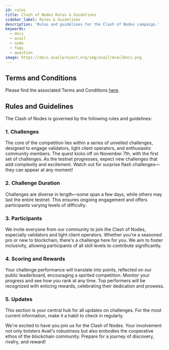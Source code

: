 ```yaml
---
id: rules
title: Clash of Nodes Rules & Guidelines
sidebar_label: Rules & Guidelines
description: 'Rules and guidelines for the Clash of Nodes campaign.'
keywords:
  - docs
  - avail
  - node
  - faqs
  - question
image: https://docs.availproject.org/img/avail/AvailDocs.png
---
```


## Terms and Conditions

Please find the associated Terms and Conditions [<ins>here</ins>](https://docs.google.com/document/d/1AGYVSarF6-oot_4zG0Re8TDCQ1Vb991nfP1yR8Iim_I/edit).

## Rules and Guidelines

The Clash of Nodes is governed by the following rules and guidelines:

### 1. Challenges

The core of the competition lies within a series of unveiled challenges, designed to engage validators, light client operators, and enthusiastic community members. The quest kicks off on November 7th, with the first set of challenges. As the testnet progresses, expect new challenges that add complexity and excitement. Watch out for surprise flash challenges—they can appear at any moment!

### 2. Challenge Duration

Challenges are diverse in length—some span a few days, while others may last the entire testnet. This ensures ongoing engagement and offers participants varying levels of difficulty.

### 3. Participants

We invite everyone from our community to join the Clash of Nodes, especially validators and light client operators. Whether you're a seasoned pro or new to blockchain, there's a challenge here for you. We aim to foster inclusivity, allowing participants of all skill levels to contribute significantly.

### 4. Scoring and Rewards

Your challenge performance will translate into points, reflected on our public leaderboard, encouraging a spirited competition. Monitor your progress and see how you rank at any time. Top performers will be recognized with enticing rewards, celebrating their dedication and prowess.

### 5. Updates

This section is your central hub for all updates on challenges. For the most current information, make it a habit to check in regularly.

We're excited to have you join us for the Clash of Nodes. Your involvement not only bolsters Avail's robustness but also embodies the cooperative ethos of the blockchain community. Prepare for a journey of discovery, rivalry, and reward!

